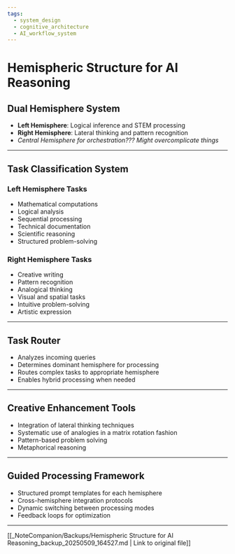 ```yaml
---
tags:
  - system_design
  - cognitive_architecture
  - AI_workflow_system
---
```

# Hemispheric Structure for AI Reasoning

## Dual Hemisphere System

- **Left Hemisphere**: Logical inference and STEM processing  
- **Right Hemisphere**: Lateral thinking and pattern recognition  
- *Central Hemisphere for orchestration??? Might overcomplicate things*

---

## Task Classification System

### Left Hemisphere Tasks

- Mathematical computations  
- Logical analysis  
- Sequential processing  
- Technical documentation  
- Scientific reasoning  
- Structured problem-solving  

### Right Hemisphere Tasks

- Creative writing  
- Pattern recognition  
- Analogical thinking  
- Visual and spatial tasks  
- Intuitive problem-solving  
- Artistic expression  

---

## Task Router

- Analyzes incoming queries  
- Determines dominant hemisphere for processing  
- Routes complex tasks to appropriate hemisphere  
- Enables hybrid processing when needed  

---

## Creative Enhancement Tools

- Integration of lateral thinking techniques  
- Systematic use of analogies in a matrix rotation fashion  
- Pattern-based problem solving  
- Metaphorical reasoning  

---

## Guided Processing Framework

- Structured prompt templates for each hemisphere  
- Cross-hemisphere integration protocols  
- Dynamic switching between processing modes  
- Feedback loops for optimization  

---
[[_NoteCompanion/Backups/Hemispheric Structure for AI Reasoning_backup_20250509_164527.md | Link to original file]]
